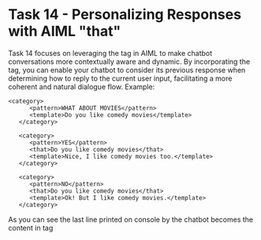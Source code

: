 # Task 14 - Personalizing Responses with AIML "that"

Task 14 focuses on leveraging the <that> tag in AIML to make chatbot conversations more contextually aware and dynamic. By incorporating the <that> tag, you can enable your chatbot to consider its previous response when determining how to reply to the current user input, facilitating a more coherent and natural dialogue flow. Example:

```
<category>
      <pattern>WHAT ABOUT MOVIES</pattern>
      <template>Do you like comedy movies</template>  
   </category>
   
   <category>
      <pattern>YES</pattern>
      <that>Do you like comedy movies</that>
      <template>Nice, I like comedy movies too.</template>
   </category>
   
   <category>
      <pattern>NO</pattern>
      <that>Do you like comedy movies</that>
      <template>Ok! But I like comedy movies.</template>
   </category> 

```
As you can see the last line printed on console by the  chatbot becomes the content in <that> tag

